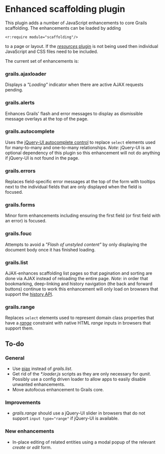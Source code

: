 # Enhanced scaffolding plugin

This plugin adds a number of JavaScript enhancements to core Grails scaffolding. The enhancements can be loaded by adding

	<r:require module="scaffolding"/>

to a page or layout. If the [_resources_ plugin][1] is not being used then individual JavaScript and CSS files need to be included.

The current set of enhancements is:

### grails.ajaxloader

Displays a _"Loading"_ indicator when there are active AJAX requests pending.

### grails.alerts

Enhances Grails' flash and error messages to display as dismissible message overlays at the top of the page.

### grails.autocomplete

Uses the [jQuery-UI autocomplete control][2] to replace `select` elements used for many-to-many and one-to-many relationships. _Note:_ jQuery-UI is an optional dependency of this plugin so this enhancement will not do anything if jQuery-UI is not found in the page.

### grails.errors

Replaces field-specific error messages at the top of the form with tooltips next to the individual fields that are only displayed when the field is focused.

### grails.forms

Minor form enhancements including ensuring the first field (or first field with an error) is focused.

### grails.fouc

Attempts to avoid a _"Flash of unstyled content"_ by only displaying the document body once it has finished loading.

### grails.list

AJAX-enhances scaffolding list pages so that pagination and sorting are done via AJAX instead of reloading the entire page. _Note:_ in order that bookmarking, deep-linking and history navigation (the back and forward buttons) continue to work this enhancement will only load on browsers that support the [history API][3].

### grails.range

Replaces `select` elements used to represent domain class properties that have a [_range_][4] constraint with native HTML _range_ inputs in browsers that support them.

## To-do

### General

* Use [pjax][5] instead of _grails.list_.
* Get rid of the _*.loader.js_ scripts as they are only necessary for _qunit_. Possibly use a config driven loader to allow apps to easily disable unwanted enhancements.
* Move autofocus enhancement to Grails core.

### Improvements

* _grails.range_ should use a jQuery-UI slider in browsers that do not support `input type="range"` if jQuery-UI is available.

### New enhancements

* In-place editing of related entities using a modal popup of the relevant _create_ or _edit_ form.

[1]:http://grails.org/plugin/resources
[2]:http://jqueryui.com/demos/autocomplete/
[3]:http://diveintohtml5.org/history.html
[4]:http://grails.org/doc/latest/ref/Constraints/range.html
[5]:http://pjax.heroku.com/